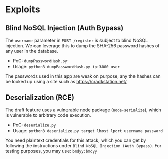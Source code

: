 # Exploits

## Blind NoSQL Injection (Auth Bypass)
The `username` parameter in `POST /register` is subject to blind NoSQL injection. We can leverage this to dump the SHA-256 password hashes of any user in the database.

- PoC: `dumpPasswordHash.py`
- Usage: `python3 dumpPasswordHash.py ip:3000 user`

The passwords used in this app are weak on purpose, any the hashes can be looked up using a site such as https://crackstation.net/

## Deserialization (RCE)
The draft feature uses a vulnerable node package (`node-serialize`), which is vulnerable to arbitrary code execution.

- PoC: `deserialize.py`
- Usage: 
`python3 deserialize.py target lhost lport username password`

You need plaintext credentials for this attack, which you can get by following the instructions under `Blind NoSQL Injection (Auth Bypass)`. For testing purposes, you may use: `bmdyy:bmdyy`